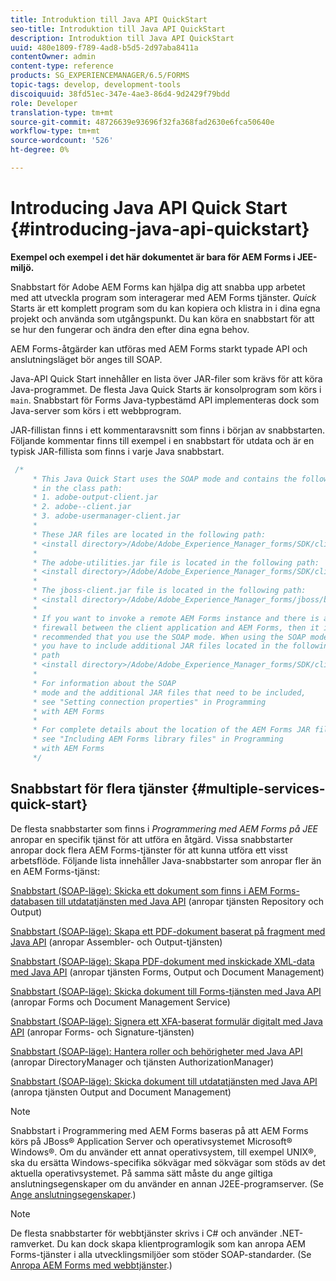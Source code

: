 ```yaml
---
title: Introduktion till Java API QuickStart
seo-title: Introduktion till Java API QuickStart
description: Introduktion till Java API QuickStart
uuid: 480e1809-f789-4ad8-b5d5-2d97aba8411a
contentOwner: admin
content-type: reference
products: SG_EXPERIENCEMANAGER/6.5/FORMS
topic-tags: develop, development-tools
discoiquuid: 38fd51ec-347e-4ae3-86d4-9d2429f79bdd
role: Developer
translation-type: tm+mt
source-git-commit: 48726639e93696f32fa368fad2630e6fca50640e
workflow-type: tm+mt
source-wordcount: '526'
ht-degree: 0%

---
```



# Introducing Java API Quick Start {#introducing-java-api-quickstart}

**Exempel och exempel i det här dokumentet är bara för AEM Forms i JEE-miljö.**

Snabbstart för Adobe AEM Forms kan hjälpa dig att snabba upp arbetet med att utveckla program som interagerar med AEM Forms tjänster. *Quick* Starts är ett komplett program som du kan kopiera och klistra in i dina egna projekt och använda som utgångspunkt. Du kan köra en snabbstart för att se hur den fungerar och ändra den efter dina egna behov.

AEM Forms-åtgärder kan utföras med AEM Forms starkt typade API och anslutningsläget bör anges till SOAP.

Java-API Quick Start innehåller en lista över JAR-filer som krävs för att köra Java-programmet. De flesta Java Quick Starts är konsolprogram som körs i `main`. Snabbstart för Forms Java-typbestämd API implementeras dock som Java-server som körs i ett webbprogram.

JAR-fillistan finns i ett kommentaravsnitt som finns i början av snabbstarten. Följande kommentar finns till exempel i en snabbstart för utdata och är en typisk JAR-fillista som finns i varje Java snabbstart.

```java
 /*
     * This Java Quick Start uses the SOAP mode and contains the following JAR files
     * in the class path:
     * 1. adobe-output-client.jar
     * 2. adobe--client.jar
     * 3. adobe-usermanager-client.jar
     *
     * These JAR files are located in the following path:
     * <install directory>/Adobe/Adobe_Experience_Manager_forms/SDK/client-libs/common
     *
     * The adobe-utilities.jar file is located in the following path:
     * <install directory>/Adobe/Adobe_Experience_Manager_forms/SDK/client-libs/jboss
     *
     * The jboss-client.jar file is located in the following path:
     * <install directory>/Adobe/Adobe_Experience_Manager_forms/jboss/bin/client
     *
     * If you want to invoke a remote AEM Forms instance and there is a
     * firewall between the client application and AEM Forms, then it is
     * recommended that you use the SOAP mode. When using the SOAP mode,
     * you have to include additional JAR files located in the following
     * path
     * <install directory>/Adobe/Adobe_Experience_Manager_forms/SDK/client-libs/thirdparty
     *
     * For information about the SOAP
     * mode and the additional JAR files that need to be included,
     * see "Setting connection properties" in Programming
     * with AEM Forms
     *
     * For complete details about the location of the AEM Forms JAR files,
     * see "Including AEM Forms library files" in Programming
     * with AEM Forms
     */
```

## Snabbstart för flera tjänster {#multiple-services-quick-start}

De flesta snabbstarter som finns i *Programmering med AEM Forms på JEE* anropar en specifik tjänst för att utföra en åtgärd. Vissa snabbstarter anropar dock flera AEM Forms-tjänster för att kunna utföra ett visst arbetsflöde. Följande lista innehåller Java-snabbstarter som anropar fler än en AEM Forms-tjänst:

[Snabbstart (SOAP-läge): Skicka ett dokument som finns i AEM Forms-databasen till utdatatjänsten med Java API](/help/forms/developing/output-service-java-api-quick.md#quick-start-soap-mode-passing-a-document-located-in-the-repository-to-the-output-service-using-the-java-api)  (anropar tjänsten Repository och Output)

[Snabbstart (SOAP-läge): Skapa ett PDF-dokument baserat på fragment med Java API](/help/forms/developing/output-service-java-api-quick.md#quick-start-soap-mode-creating-a-pdf-document-based-on-fragments-using-the-java-api)  (anropar Assembler- och Output-tjänsten)

[Snabbstart (SOAP-läge): Skapa PDF-dokument med inskickade XML-data med Java API](/help/forms/developing/forms-service-api-quick-starts.md#quick-start-soap-mode-creating-pdf-documents-with-submitted-xml-data-using-the-java-api)  (anropar tjänsten Forms, Output och Document Management)

[Snabbstart (SOAP-läge): Skicka dokument till Forms-tjänsten med Java API](/help/forms/developing/forms-service-api-quick-starts.md#quick-start-soap-mode-passing-documents-to-the-forms-service-using-the-java-api)  (anropar Forms och Document Management Service)

[Snabbstart (SOAP-läge): Signera ett XFA-baserat formulär digitalt med Java API](/help/forms/developing/signature-service-java-api-quick.md#quick-start-soap-mode-digitally-signing-a-xfa-based-form-using-the-java-api)  (anropar Forms- och Signature-tjänsten)

[Snabbstart (SOAP-läge): Hantera roller och behörigheter med Java API](/help/forms/developing/user-manager-java-api-quick.md#quick-start-soap-mode-managing-roles-and-permissions-using-the-java-api)  (anropar DirectoryManager och tjänsten AuthorizationManager)

[Snabbstart (SOAP-läge): Skicka dokument till utdatatjänsten med Java API](/help/forms/developing/output-service-java-api-quick.md#quick-start-soap-mode-passing-documents-to-the-output-service-using-the-java-api)  (anropa tjänsten Output and Document Management)

>[!NOTE]
>
>Snabbstart i Programmering med AEM Forms baseras på att AEM Forms körs på JBoss® Application Server och operativsystemet Microsoft® Windows®. Om du använder ett annat operativsystem, till exempel UNIX®, ska du ersätta Windows-specifika sökvägar med sökvägar som stöds av det aktuella operativsystemet. På samma sätt måste du ange giltiga anslutningsegenskaper om du använder en annan J2EE-programserver. (Se [Ange anslutningsegenskaper](/help/forms/developing/invoking-aem-forms-using-java.md#setting-connection-properties).)

>[!NOTE]
>
>De flesta snabbstarter för webbtjänster skrivs i C# och använder .NET-ramverket. Du kan dock skapa klientprogramlogik som kan anropa AEM Forms-tjänster i alla utvecklingsmiljöer som stöder SOAP-standarder. (Se [Anropa AEM Forms med webbtjänster](/help/forms/developing/invoking-aem-forms-using-web.md#invoking-aem-forms-using-web-services).)

